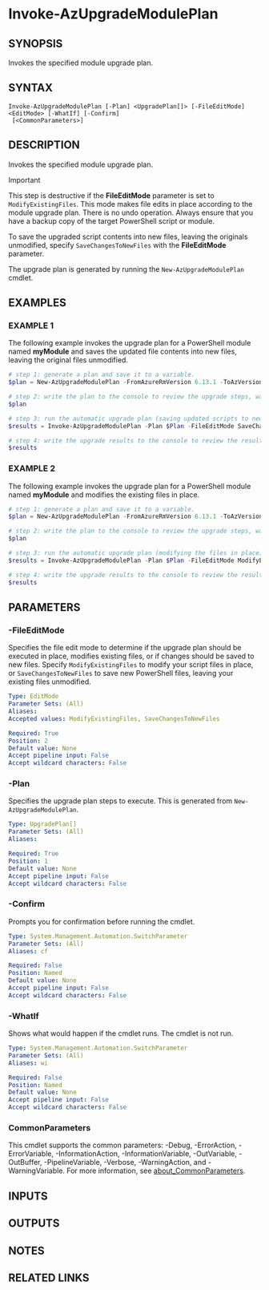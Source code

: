﻿---
external help file: Az.Tools.Migration-help.xml
Module Name: az.tools.migration
online version:
schema: 2.0.0
---

# Invoke-AzUpgradeModulePlan

## SYNOPSIS
Invokes the specified module upgrade plan.

## SYNTAX

```
Invoke-AzUpgradeModulePlan [-Plan] <UpgradePlan[]> [-FileEditMode] <EditMode> [-WhatIf] [-Confirm]
 [<CommonParameters>]
```

## DESCRIPTION

Invokes the specified module upgrade plan.

> [!IMPORTANT]
> This step is destructive if the **FileEditMode** parameter is set to `ModifyExistingFiles`. This
> mode makes file edits in place according to the module upgrade plan. There is no undo operation.
> Always ensure that you have a backup copy of the target PowerShell script or module.

To save the upgraded script contents into new files, leaving the originals unmodified, specify
`SaveChangesToNewFiles` with the **FileEditMode** parameter.

The upgrade plan is generated by running the `New-AzUpgradeModulePlan` cmdlet.

## EXAMPLES

### EXAMPLE 1

The following example invokes the upgrade plan for a PowerShell module named **myModule** and saves
the updated file contents into new files, leaving the original files unmodified.

```powershell
# step 1: generate a plan and save it to a variable.
$plan = New-AzUpgradeModulePlan -FromAzureRmVersion 6.13.1 -ToAzVersion latest -DirectoryPath 'C:\Scripts\myModule'

# step 2: write the plan to the console to review the upgrade steps, warnings, and errors.
$plan

# step 3: run the automatic upgrade plan (saving updated scripts to new files) and collects the results in a variable.
$results = Invoke-AzUpgradeModulePlan -Plan $Plan -FileEditMode SaveChangesToNewFiles

# step 4: write the upgrade results to the console to review the result for each upgrade step.
$results
```

### EXAMPLE 2

The following example invokes the upgrade plan for a PowerShell module named **myModule** and
modifies the existing files in place.

```powershell
# step 1: generate a plan and save it to a variable.
$plan = New-AzUpgradeModulePlan -FromAzureRmVersion 6.13.1 -ToAzVersion latest -DirectoryPath 'C:\Scripts\myModule'

# step 2: write the plan to the console to review the upgrade steps, warnings, and errors.
$plan

# step 3: run the automatic upgrade plan (modifying the files in place) and collects the results in a variable.
$results = Invoke-AzUpgradeModulePlan -Plan $Plan -FileEditMode ModifyExistingFiles

# step 4: write the upgrade results to the console to review the result for each upgrade step.
$results
```

## PARAMETERS

### -FileEditMode

Specifies the file edit mode to determine if the upgrade plan should be executed in place, modifies
existing files, or if changes should be saved to new files. Specify `ModifyExistingFiles` to modify
your script files in place, or `SaveChangesToNewFiles` to save new PowerShell files, leaving your
existing files unmodified.

```yaml
Type: EditMode
Parameter Sets: (All)
Aliases:
Accepted values: ModifyExistingFiles, SaveChangesToNewFiles

Required: True
Position: 2
Default value: None
Accept pipeline input: False
Accept wildcard characters: False
```

### -Plan

Specifies the upgrade plan steps to execute. This is generated from `New-AzUpgradeModulePlan`.

```yaml
Type: UpgradePlan[]
Parameter Sets: (All)
Aliases:

Required: True
Position: 1
Default value: None
Accept pipeline input: False
Accept wildcard characters: False
```

### -Confirm

Prompts you for confirmation before running the cmdlet.

```yaml
Type: System.Management.Automation.SwitchParameter
Parameter Sets: (All)
Aliases: cf

Required: False
Position: Named
Default value: None
Accept pipeline input: False
Accept wildcard characters: False
```

### -WhatIf

Shows what would happen if the cmdlet runs. The cmdlet is not run.

```yaml
Type: System.Management.Automation.SwitchParameter
Parameter Sets: (All)
Aliases: wi

Required: False
Position: Named
Default value: None
Accept pipeline input: False
Accept wildcard characters: False
```

### CommonParameters

This cmdlet supports the common parameters: -Debug, -ErrorAction, -ErrorVariable,
-InformationAction, -InformationVariable, -OutVariable, -OutBuffer, -PipelineVariable, -Verbose,
-WarningAction, and -WarningVariable. For more information, see
[about_CommonParameters](http://go.microsoft.com/fwlink/?LinkID=113216).

## INPUTS

## OUTPUTS

## NOTES

## RELATED LINKS
